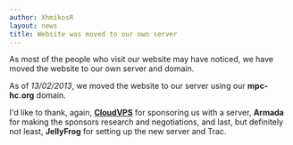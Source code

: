 ```yaml
---
author: XhmikosR
layout: news
title: Website was moved to our own server
---
```


As most of the people who visit our website may have noticed,
we have moved the website to our own server and domain.

<!--more-->

As of *13/02/2013*, we moved the website to our server using our **mpc-hc.org** domain.

I'd like to thank, again, **[CloudVPS](http://www.cloudvps.com/)**
for sponsoring us with a server, **Armada** for making the sponsors
research and negotiations, and last, but definitely not least, **JellyFrog**
for setting up the new server and Trac.
